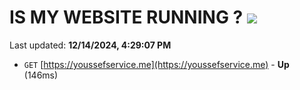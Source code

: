 # IS MY WEBSITE RUNNING ? [![](https://img.shields.io/static/v1?label=Sponsor&message=%E2%9D%A4&logo=GitHub&color=%23fe8e86)](https://github.com/sponsors/Youssef-Lehmam)

Last updated: **12/14/2024, 4:29:07 PM**

- `GET` [https://youssefservice.me](https://youssefservice.me) - **Up** (146ms)

